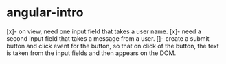 # angular-intro

[x]- on view, need one input field that takes a user name.
[x]- need a second input field that takes a message from a user.
[]- create a submit button and click event for the button, so that on click of the button, the text
is taken from the input fields and then appears on the DOM.
